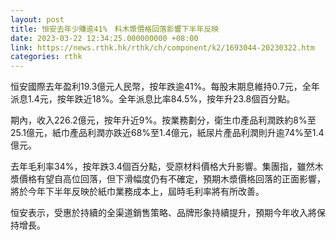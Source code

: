 ```yaml
---
layout: post
title: 恒安去年少賺逾41%　料木漿價格回落影響下半年反映
date: 2023-03-22 12:34:25.000000000 +08:00
link: https://news.rthk.hk/rthk/ch/component/k2/1693044-20230322.htm
categories: rthk
---
```


恒安國際去年盈利19.3億元人民幣，按年跌逾41%。每股末期息維持0.7元，全年派息1.4元，按年跌近18%。全年派息比率84.5%，按年升23.8個百分點。

期內，收入226.2億元，按年升近9%。按業務劃分，衛生巾產品利潤跌約8%至25.1億元，紙巾產品利潤亦跌近68%至1.4億元，紙尿片產品利潤則升逾74%至1.4億元。

去年毛利率34%，按年跌3.4個百分點，受原材料價格大升影響。集團指，雖然木漿價格有望自高位回落，但下滑幅度仍有不確定，預期木漿價格回落的正面影響，將於今年下半年反映於紙巾業務成本上，屆時毛利率將有所改善。

恒安表示，受惠於持續的全渠道銷售策略、品牌形象持續提升，預期今年收入將保持增長。
